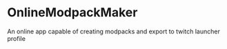 # OnlineModpackMaker
An online app capable of creating modpacks and export to twitch launcher profile
